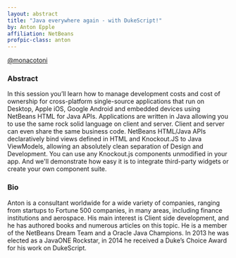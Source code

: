 ```yaml
---
layout: abstract
title: "Java everywhere again - with DukeScript!"
by: Anton Epple
affiliation: NetBeans
profpic-class: anton
---
```


[@monacotoni](https://twitter.com/monacotoni)

### Abstract 

In this session you’ll learn how to manage development costs and cost of
ownership for cross-platform single-source applications that run on Desktop,
Apple iOS, Google Android and embedded devices using NetBeans HTML for Java
APIs. Applications are written in Java allowing you to use the same rock solid
language on client and server. Client and server can even share the same
business code. NetBeans HTML/Java APIs declaratively bind views defined in
HTML and Knockout.JS to Java ViewModels, allowing an absolutely clean
separation of Design and Development. You can use any Knockout.js components
unmodified in your app. And we'll demonstrate how easy it is to integrate
third-party widgets or create your own component suite.

### Bio

Anton is a consultant worldwide for a wide variety of companies, ranging from
startups to Fortune 500 companies, in many areas, including finance
institutions and aerospace. His main interest is Client side development, and
he has authored books and numerous articles on this topic. He is a member of
the NetBeans Dream Team and a Oracle Java Champions. In 2013 he was elected as
a JavaONE Rockstar, in 2014 he received a Duke’s Choice Award for his work on
DukeScript.